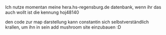 Ich nutze momentan meine hera.hs-regensburg.de datenbank, wenn ihr das auch wollt ist die kennung hoj48140

den code zur map darstellung kann constantin sich selbstverständlich krallen, um ihn in sein add mushroom site einzubauen :D
